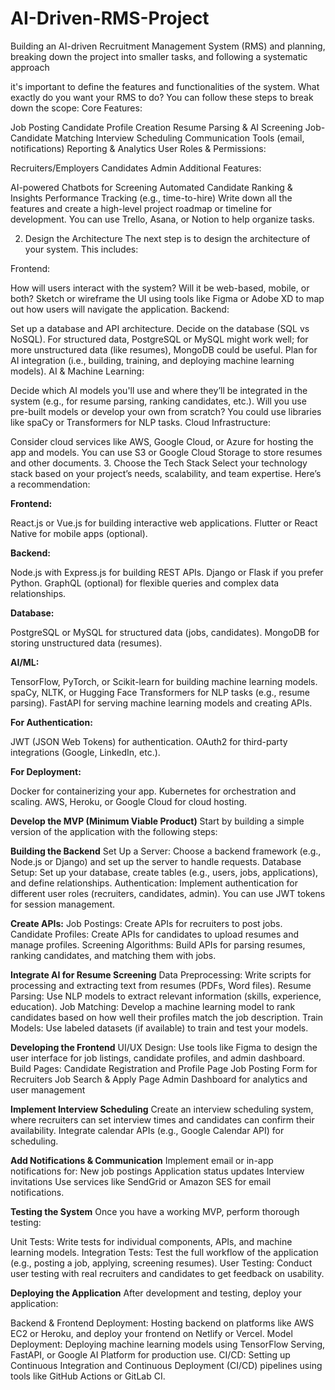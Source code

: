 # AI-Driven-RMS-Project
Building an AI-driven Recruitment Management System (RMS) and planning, breaking down the project into smaller tasks, and following a systematic approach

it's important to define the features and functionalities of the system. What exactly do you want your RMS to do? You can follow these steps to break down the scope:
Core Features:

Job Posting
Candidate Profile Creation
Resume Parsing & AI Screening
Job-Candidate Matching
Interview Scheduling
Communication Tools (email, notifications)
Reporting & Analytics
User Roles & Permissions:

Recruiters/Employers
Candidates
Admin
Additional Features:

AI-powered Chatbots for Screening
Automated Candidate Ranking & Insights
Performance Tracking (e.g., time-to-hire)
Write down all the features and create a high-level project roadmap or timeline for development. You can use Trello, Asana, or Notion to help organize tasks.

2. Design the Architecture
The next step is to design the architecture of your system. This includes:

Frontend:

How will users interact with the system? Will it be web-based, mobile, or both?
Sketch or wireframe the UI using tools like Figma or Adobe XD to map out how users will navigate the application.
Backend:

Set up a database and API architecture.
Decide on the database (SQL vs NoSQL). For structured data, PostgreSQL or MySQL might work well; for more unstructured data (like resumes), MongoDB could be useful.
Plan for AI integration (i.e., building, training, and deploying machine learning models).
AI & Machine Learning:

Decide which AI models you'll use and where they’ll be integrated in the system (e.g., for resume parsing, ranking candidates, etc.).
Will you use pre-built models or develop your own from scratch? You could use libraries like spaCy or Transformers for NLP tasks.
Cloud Infrastructure:

Consider cloud services like AWS, Google Cloud, or Azure for hosting the app and models.
You can use S3 or Google Cloud Storage to store resumes and other documents.
3. Choose the Tech Stack
Select your technology stack based on your project’s needs, scalability, and team expertise. Here’s a recommendation:


**Frontend:**

React.js or Vue.js for building interactive web applications.
Flutter or React Native for mobile apps (optional).


**Backend:**

Node.js with Express.js for building REST APIs.
Django or Flask if you prefer Python.
GraphQL (optional) for flexible queries and complex data relationships.


**Database:**

PostgreSQL or MySQL for structured data (jobs, candidates).
MongoDB for storing unstructured data (resumes).


**AI/ML:**

TensorFlow, PyTorch, or Scikit-learn for building machine learning models.
spaCy, NLTK, or Hugging Face Transformers for NLP tasks (e.g., resume parsing).
FastAPI for serving machine learning models and creating APIs.


**For Authentication:**

JWT (JSON Web Tokens) for authentication.
OAuth2 for third-party integrations (Google, LinkedIn, etc.).


**For Deployment:**

Docker for containerizing your app.
Kubernetes for orchestration and scaling.
AWS, Heroku, or Google Cloud for cloud hosting.


**Develop the MVP (Minimum Viable Product)**
Start by building a simple version of the application with the following steps:


**Building the Backend**
Set Up a Server: Choose a backend framework (e.g., Node.js or Django) and set up the server to handle requests.
Database Setup: Set up your database, create tables (e.g., users, jobs, applications), and define relationships.
Authentication: Implement authentication for different user roles (recruiters, candidates, admin). You can use JWT tokens for session management.


**Create APIs:**
Job Postings: Create APIs for recruiters to post jobs.
Candidate Profiles: Create APIs for candidates to upload resumes and manage profiles.
Screening Algorithms: Build APIs for parsing resumes, ranking candidates, and matching them with jobs.


**Integrate AI for Resume Screening**
Data Preprocessing: Write scripts for processing and extracting text from resumes (PDFs, Word files).
Resume Parsing: Use NLP models to extract relevant information (skills, experience, education).
Job Matching: Develop a machine learning model to rank candidates based on how well their profiles match the job description.
Train Models: Use labeled datasets (if available) to train and test your models.


**Developing the Frontend**
UI/UX Design: Use tools like Figma to design the user interface for job listings, candidate profiles, and admin dashboard.
Build Pages:
Candidate Registration and Profile Page
Job Posting Form for Recruiters
Job Search & Apply Page
Admin Dashboard for analytics and user management


**Implement Interview Scheduling**
Create an interview scheduling system, where recruiters can set interview times and candidates can confirm their availability.
Integrate calendar APIs (e.g., Google Calendar API) for scheduling.


**Add Notifications & Communication**
Implement email or in-app notifications for:
New job postings
Application status updates
Interview invitations
Use services like SendGrid or Amazon SES for email notifications.


**Testing the System**
Once you have a working MVP, perform thorough testing:

Unit Tests: Write tests for individual components, APIs, and machine learning models.
Integration Tests: Test the full workflow of the application (e.g., posting a job, applying, screening resumes).
User Testing: Conduct user testing with real recruiters and candidates to get feedback on usability.


**Deploying the Application**
After development and testing, deploy your application:

Backend & Frontend Deployment: Hosting backend on platforms like AWS EC2 or Heroku, and deploy your frontend on Netlify or Vercel.
Model Deployment: Deploying machine learning models using TensorFlow Serving, FastAPI, or Google AI Platform for production use.
CI/CD: Setting up Continuous Integration and Continuous Deployment (CI/CD) pipelines using tools like GitHub Actions or GitLab CI.


